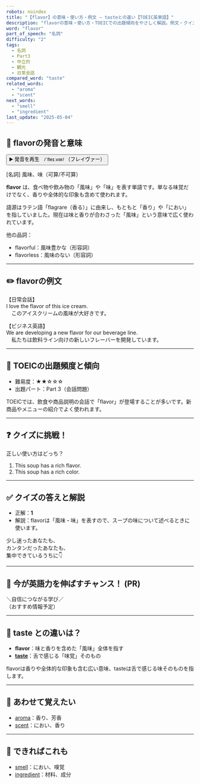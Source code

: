```yaml
---
robots: noindex
title: "【flavor】の意味・使い方・例文 ― tasteとの違い【TOEIC英単語】"
description: "flavorの意味・使い方・TOEICでの出題傾向をやさしく解説。例文・クイズ付きでtasteとの違いもわかりやすく学べます。"
word: "flavor"
part_of_speech: "名詞"
difficulty: "2"
tags:
  - 名詞
  - Part3
  - 中立的
  - 観光
  - 日常会話
compared_word: "taste"
related_words:
  - "aroma"
  - "scent"
next_words:
  - "smell"
  - "ingredient"
last_update: "2025-05-04"
---
```


## 🔰 flavorの発音と意味

<button class="play-audio" onclick="playTTS('flavor')">
  <span class="play-audio-main">
    ▶️ 発音を再生　/ˈfleɪ.vər/
  </span>
  <span class="play-audio-sub">
    （フレイヴァー）
  </span>
</button>

[名詞] 風味、味（可算/不可算）

**flavor** は、食べ物や飲み物の「風味」や「味」を表す単語です。単なる味覚だけでなく、香りや全体的な印象も含めて使われます。

語源はラテン語「flagrare（香る）」に由来し、もともと「香り」や「におい」を指していました。現在は味と香りが合わさった「風味」という意味で広く使われています。

他の品詞：  
- flavorful：風味豊かな（形容詞）
- flavorless：風味のない（形容詞）

---

## ✏️ flavorの例文

【日常会話】  
I love the flavor of this ice cream.  
　このアイスクリームの風味が大好きです。

【ビジネス英語】  
We are developing a new flavor for our beverage line.  
　私たちは飲料ライン向けの新しいフレーバーを開発しています。

---

## 🎯 TOEICの出題頻度と傾向

- 難易度：★★☆☆☆
- 出題パート：Part 3（会話問題）

TOEICでは、飲食や商品説明の会話で「flavor」が登場することが多いです。新商品やメニューの紹介でよく使われます。

---

## ❓ クイズに挑戦！

正しい使い方はどっち？

1. This soup has a rich flavor.  
2. This soup has a rich color.

---

## ✅ クイズの答えと解説

- 正解：**1**
- 解説：flavorは「風味・味」を表すので、スープの味について述べるときに使います。

少し迷ったあなたも、  
カンタンだったあなたも、  
集中できているうちに👇️

---

## 🚀 今が英語力を伸ばすチャンス！ (PR)

<div class="info-center">
＼自信につながる学び／<br>  
（おすすめ情報予定）
</div>

---

## 🤔  taste との違いは？

- **flavor**：味と香りを含めた「風味」全体を指す
- **[taste](/word/taste/)**：舌で感じる「味覚」そのもの

flavorは香りや全体的な印象も含む広い意味、tasteは舌で感じる味そのものを指します。

---

## 🧩 あわせて覚えたい

- [aroma](/word/aroma/)：香り、芳香
- [scent](/word/scent/)：におい、香り

---

## 📖 できればこれも

- [smell](/word/smell/)：におい、嗅覚
- [ingredient](/word/ingredient/)：材料、成分

<!-- cvid: aid38_bid18 -->
